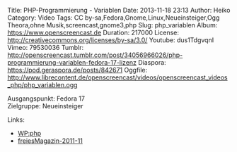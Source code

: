 Title: PHP-Programmierung - Variablen
Date: 2013-11-18 23:13
Author: Heiko
Category: Video
Tags: CC by-sa,Fedora,Gnome,Linux,Neueinsteiger,Ogg Theora,ohne Musik,screencast,gnome3,php
Slug: php_variablen
Album: https://www.openscreencast.de
Duration: 217000
License: http://creativecommons.org/licenses/by-sa/3.0/
Youtube: dus1TdgvqnI
Vimeo: 79530036
Tumblr: http://openscreencast.tumblr.com/post/34056966026/php-programmierung-variablen-fedora-17-lizenz
Diaspora: https://pod.geraspora.de/posts/842671
Oggfile: http://www.librecontent.de/openscreencast/videos/openscreencast_videos_php/php_variablen.ogg

Ausgangspunkt: Fedora 17  
Zielgruppe: Neueinsteiger  

Links:

  * [WP:php](https://de.wikipedia.org/wiki/Php "Link zu WP:php")
  * [freiesMagazin-2011-11](http://www.freiesmagazin.de/freiesMagazin-2011-11 "Link zu freiesmagazin.de")


